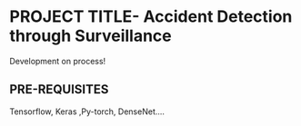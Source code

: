# PROJECT TITLE- Accident Detection through Surveillance

Development on process!

## PRE-REQUISITES

Tensorflow, Keras ,Py-torch, DenseNet....
